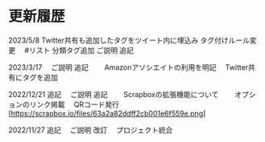 # 更新履歴
2023/5/8
 Twitter共有も追加したタグをツイート内に埋込み
 タグ付けルール変更
 　#リスト 分類タグ追加
 ご説明 追記

2023/3/17
　ご説明 追記
　　Amazonアソシエイトの利用を明記
　Twitter共有にタグを追加

2022/12/21 追記
　ご説明 追記
　　Scrapboxの拡張機能について
　　オプションのリンク掲載
　QRコード発行
[https://scrapbox.io/files/63a2a82ddff2cb001e6f559e.png]

2022/11/27 追記
　ご説明 改訂
　プロジェクト統合
